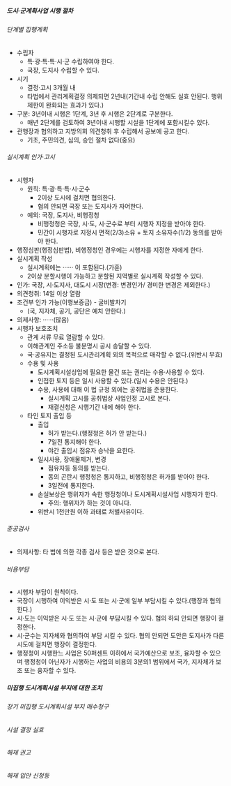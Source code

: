 ##### 도시·군계획사업 시행 절차
###### 단계별 집행계획
- 수립자
    - 특·광·특·특·시·군 수립하여야 한다.
    - 국장, 도지사 수립할 수 있다.
- 시기
    - 결정·고시 3개월 내
    - 타법에서 관리계획결정 의제되면 2년내(기간내 수립 안해도 실효 안된다. 행위제한이 완화되는 효과가 있다.)
- 구분: 3년이내 시행은 1단계, 3년 후 시행은 2단계로 구분한다.
    - 매년 2단계를 검토하여 3년이내 시행할 시설을 1단계에 포함시킬수 있다.
- 관행장과 협의하고 지방의회 의견청취 후 수립해서 공보에 공고 한다.
    - 기초, 주민의견, 심의, 승인 절차 없다(중요)
###### 실시계획 인가·고시
- 시행자
    - 원칙: 특·광·특·특·시·군수
        - 2이상 도시에 걸치면 협의한다.
        - 협의 안되면 국장 또는 도지사가 자어한다.
    - 예외: 국장, 도지사, 비행정청
        - 비행정청은 국장, 시·도, 시·군수로 부터 시행자 지정을 받아야 한다.
        - 민간이 시행자로 지정시 면적(2/3)소유 + 토지 소유자수(1/2) 동의를 받아야 한다.
- 행정심판(행정심판법), 비행정청인 경우에는 시행자를 지정한 자에게 한다.
- 실시계획 작성
    - 실시계획에는 ······ 이 포함된다.(가훈)
    - 2이상 분할시행이 가능하고 분할된 지역별로 실시계획 작성할 수 있다.
- 인가: 국장, 시·도지사, 대도시 시장(변경: 변경인가/ 경미한 변경은 제외한다.)
- 의견청취: 14일 이상 열람
- 조건부 인가 가능(이행보증금) - 굴비발차기
    - (국, 지자체, 공기, 공단은 예치 안한다.)
- 의제사항: ······(많음)
- 시행자 보호조치
    - 관계 서류 무료 열람할 수 있다.
    - 이해관계인 주소등 불분명시 공시 송달할 수 있다.
    - 국·공유지는 결정된 도시관리계획 외의 목적으로 매각할 수 없다.(위반시 무효)
    - 수용 및 사용
        - 도시계획시설상업에 필요한 물건 또는 권리는 수용·사용할 수 있다.
        - 인접한 토지 등은 일시 사용할 수 있다.(일시 수용은 안된다.)
        - 수용, 사용에 대해 이 법 규정 외에는 공취법을 준용한다.
            - 실시계획 고시를 공취법상 사업인정 고시로 본다.
            - 재결신청은 시행기간 내에 해야 한다.
    - 타인 토지 출입 등
        - 출입
            - 허가 받는다.(행정청은 허가 안 받는다.)
            - 7일전 통지해야 한다.
            - 야간 출입시 점유자 승낙을 요한다.
        - 일시사용, 장애물제거, 변경
            - 점유자등 동의를 받는다.
            - 동의 곤란시 행정청은 통지하고, 비행정청은 허가를 받아야 한다.
            - 3일전에 통지한다.
        - 손실보상은 행위자가 속한 행정청이나 도시계획시설사업 시행자가 한다.
            - 주의: 행위자가 하는 것이 아니다.
        - 위반시 1천만원 이하 과태료 처벌사유이다.
###### 준공검사
- 의제사항: 타 법에 의한 각종 검사 등은 받은 것으로 본다.
###### 비용부담
- 시행자 부담이 원칙이다.
- 국장이 시행하여 이익받은 시·도 또는 시·군에 일부 부담시킬 수 있다.(행장과 협의한다.)
- 시·도는 이익받은 시·도 또는 시·군에 부담시킬 수 있다. 협의 하되 안되면 행장이 결정한다.
- 시·군수는 지자체와 협의하여 부담 시킬 수 있다. 협의 안되면 도안은 도지사가 다른 시도에 걸치면 행장이 결정한다.
- 행정청이 시행한느 사업은 50퍼센트 이하에서 국가예산으로 보조, 융자할 수 있으며 행정청이 아닌자가 시행하는 사업의 비용의 3분의1 범위에서 국가, 지자체가 보조 또는 융자할 수 있다.
##### 미집행 도시계획시설 부지에 대한 조치
###### 장기 미집행 도시계획시설 부지 매수청구
###### 시설 결정 실효
###### 해제 권고
###### 해제 입안 신청등